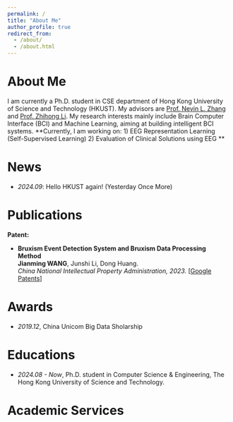 ```yaml
---
permalink: /
title: "About Me"
author_profile: true
redirect_from: 
  - /about/
  - /about.html
---
```


# About Me

I am currently a Ph.D. student in CSE department of Hong Kong University of Science and Technology (HKUST). My advisors are [Prof. Nevin L. Zhang](https://www.cse.ust.hk/faculty/lzhang/) and [Prof. Zhihong Li](https://ic.pku.edu.cn/szdw/zzjs/L1/lzh/index.htm). My research interests mainly include Brain Computer Interface (BCI) and Machine Learning, aiming at building intelligent BCI systems.
**Currently, I am working on: 1) EEG Representation Learning (Self-Supervised Learning) 2) Evaluation of Clinical Solutions using EEG **

# News
- *2024.09*: Hello HKUST again! (Yesterday Once More)


# Publications 
**Patent:**
- **Bruxism Event Detection System and Bruxism Data Processing Method**    
**Jianming WANG**, Junshi Li, Dong Huang.    
*China National Intellectual Property Administration, 2023.* [[Google Patents](https://patents.google.com/patent/CN115844337B/zh)]

# Awards
- *2019.12*, China Unicom Big Data Sholarship

# Educations
- *2024.08 - Now*, Ph.D. student in Computer Science & Engineering, The Hong Kong University of Science and Technology.

# Academic Services
